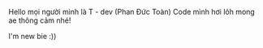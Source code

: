Hello mọi người mình là T - dev (Phan Đức Toàn)
Code mình hơi lỏh mong ae thông cảm nhé!

I'm new bie :))
